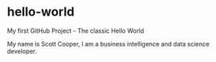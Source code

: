 # hello-world
My first GitHub Project - The classic Hello World

My name is Scott Cooper, I am a business intelligence and data science developer.
